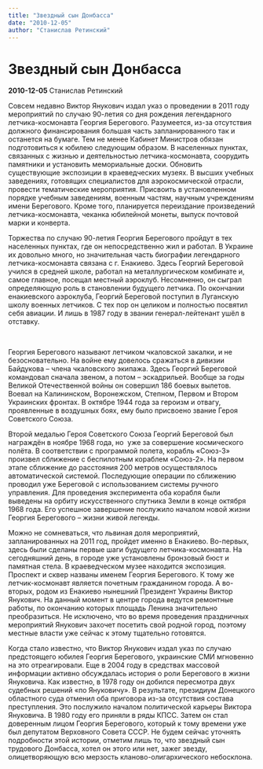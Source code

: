 ```yaml
---
title: "Звездный сын Донбасса"
date: "2010-12-05"
author: "Станислав Ретинский"
---
```


# Звездный сын Донбасса

**2010-12-05** Станислав Ретинский

Совсем недавно Виктор Янукович издал указ о проведении в 2011 году мероприятий по случаю 90-летия со дня рождения легендарного летчика-космонавта Георгия Берегового. Разумеется, из-за отсутствия должного финансирования большая часть запланированного так и останется на бумаге. Тем не менее Кабинет Министров обязан подготовиться к юбилею следующим образом. В населенных пунктах, связанных с жизнью и деятельностью летчика-космонавта, соорудить памятники и установить мемориальные доски. Обновить существующие экспозиции в краеведческих музеях. В высших учебных заведениях, готовящих специалистов для аэрокосмической отрасли, провести тематические мероприятия. Присвоить в установленном порядке учебным заведениям, военным частям, научным учреждениям имени Берегового. Кроме того, планируется переиздание произведений летчика-космонавта, чеканка юбилейной монеты, выпуск почтовой марки и конверта. 



Торжества по случаю 90-летия Георгия Берегового пройдут в тех населенных пунктах, где он непосредственно жил и работал. В Украине их довольно много, но значительная часть биографии легендарного летчика-космонавта связана с г. Енакиево. Здесь Георгий Береговой учился в средней школе, работал на металлургическом комбинате и, самое главное, посещал местный аэроклуб. Несомненно, он сыграл определяющую роль в становлении будущего летчика. По окончании енакиевского аэроклуба, Георгий Береговой поступил в Луганскую школу военных летчиков. С тех пор он целиком и полностью посвятил себя авиации. И лишь в 1987 году в звании генерал-лейтенант ушёл в отставку.   

 

Георгия Берегового называют летчиком чкаловской закалки, и не безосновательно. На войне ему довелось сражаться в дивизии Байдукова – члена чкаловского экипажа. Здесь Георгий Береговой командовал сначала звеном, а потом – эскадрильей. Вообще за годы Великой Отечественной войны он совершил 186 боевых вылетов. Воевал на Калининском, Воронежском, Степном, Первом и Втором Украинских фронтах. В октябре 1944 года за героизм и отвагу, проявленные в воздушных боях, ему было присвоено звание Героя Советского Союза. 



Второй медалью Героя Советского Союза Георгий Береговой был награждён в ноябре 1968 года, но  уже за совершение космического полёта. В соответствии с программой полета, корабль «Союз-3» произвел сближение с беспилотным кораблем «Союз-2». На первом этапе сближение до расстояния 200 метров осуществлялось автоматической системой. Последующие операции по сближению проводил уже Береговой с использованием системы ручного управления. Для проведения эксперимента оба корабля были выведены на орбиту искусственного спутника Земли в конце октября 1968 года. Его успешное завершение послужило началом новой жизни Георгия Берегового – жизни живой легенды.  



Можно не сомневаться, что львиная доля мероприятий, запланированных на 2011 год, пройдет именно в Енакиево. Во-первых, здесь были сделаны первые шаги будущего летчика-космонавта. На сегодняшний день, в городе уже установлены бронзовый бюст и памятная стела. В краеведческом музее находится экспозиция. Проспект и сквер названы именем Георгия Берегового. К тому же летчик-космонавт является почетным гражданином города. А во-вторых, родом из Енакиево нынешний Президент Украины Виктор Янукович. На данный момент в центре города ведутся ремонтные работы, по окончанию которых площадь Ленина значительно преобразиться. Не исключено, что во время проведения праздничных мероприятий Янукович захочет посетить свой родной город, поэтому местные власти уже сейчас к этому тщательно готовятся.  



Когда стало известно, что Виктор Янукович издал указ по случаю предстоящего юбилея Георгия Берегового, украинские СМИ мгновенно на это отреагировали. Еще в 2004 году в средствах массовой информации активно обсуждалась история о роли Берегового в жизни Януковича. Как известно, в 1978 году он добился пересмотра двух судебных решений «по Януковичу». В результате, президиум Донецкого областного суда отменил оба приговора из-за отсутствия состава преступления. Это послужило началом политической карьеры Виктора Януковича. В 1980 году его приняли в ряды КПСС. Затем он стал доверенным лицом Георгия Берегового, который к тому времени уже был депутатом Верховного Совета СССР. Не будем сейчас уточнять подробности этой истории, отметим лишь то, что звездный сын трудового Донбасса, хотел он этого или нет, зажег звезду, олицетворяющую всю мерзость кланово-олигархического небосклона.